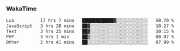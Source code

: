 ### WakaTime

<!--START_SECTION:waka-->

```txt
Lua          17 hrs 7 mins   ████████████▓░░░░░░░░░░░░   50.70 %
JavaScript   3 hrs 28 mins   ██▓░░░░░░░░░░░░░░░░░░░░░░   10.27 %
Text         3 hrs 25 mins   ██▓░░░░░░░░░░░░░░░░░░░░░░   10.15 %
PHP          3 hrs 1 min     ██▒░░░░░░░░░░░░░░░░░░░░░░   08.97 %
Other        2 hrs 41 mins   ██░░░░░░░░░░░░░░░░░░░░░░░   07.99 %
```

<!--END_SECTION:waka-->
